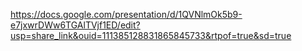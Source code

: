 https://docs.google.com/presentation/d/1QVNlmOk5b9-e7jxwrDWw6TGAlTVjf1ED/edit?usp=share_link&ouid=111385128831865845733&rtpof=true&sd=true
